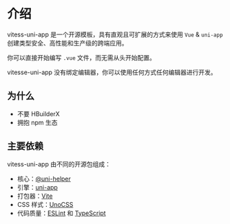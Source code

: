 # 介绍

vitess-uni-app 是一个开源模板，具有直观且可扩展的方式来使用 `Vue` & `uni-app` 创建类型安全、高性能和生产级的跨端应用。

你可以直接开始编写 `.vue` 文件，而无需从头开始配置。

vitesse-uni-app 没有绑定编辑器，你可以使用任何方式任何编辑器进行开发。

## 为什么

- 不要 HBuilderX
- 拥抱 npm 生态

## 主要依赖

vitess-uni-app 由不同的开源包组成：

- 核心：[@uni-helper](https://uni-helper.js.org/)
- 引擎：[uni-app](https://github.com/dcloudio/uni-app)
- 打包器：[Vite](http://vite.dev/)
- CSS 样式：[UnoCSS](https://unocss.dev/)
- 代码质量：[ESLint](https://github.com/uni-helper/eslint-config) 和 [TypeScript](https://www.typescriptlang.org/)
